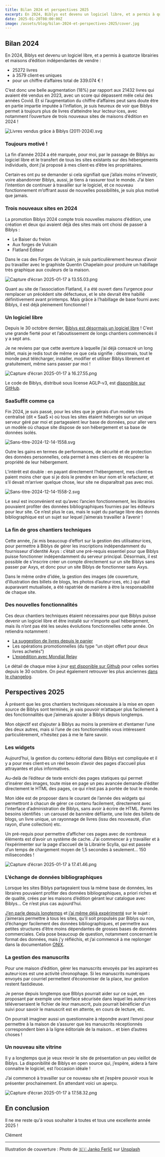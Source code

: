```yaml
---
title: Bilan 2024 et perspectives 2025
excerpt: En 2024, Biblys est devenu un logiciel libre, et a permis à quatorze librairies et maisons d’édition indépendantes de vendre 25272 livres à 3579 client·es uniques pour un chiffre d’affaires total de 339.074 € !
date: 2025-01-20T08:00:00Z
image: /assets/blog/bilan-2024-et-perspectives-2025/cover.jpg
---
```


## Bilan 2024

En 2024, Biblys est devenu un logiciel libre, et a permis à quatorze librairies et maisons d’édition indépendantes de
vendre :

- 25272 livres
- à 3579 client·es uniques
- pour un chiffre d’affaires total de 339.074 € !

C’est donc une belle augmentation (18%) par rapport aux 21432 livres qui avaient été vendus en 2023, avec un score qui
dépassent mêle celui des années Covid. Et si l’augmentation du chiffre d’affaires peut sans doute être en partie
impartie imputée à l’inflation, je suis heureux de voir que Biblys permet à toujours plus de livres d’atteindre leur
lecteur·ices, avec notamment l’ouverture de trois nouveaux sites de maisons d’édition en 2024 !

![Livres vendus grâce à Biblys (2011-2024).svg](https://prod-files-secure.s3.us-west-2.amazonaws.com/22c18de6-3d24-4aa2-916c-4fa949480534/c007be32-8754-4328-a481-e790830e23cc/Livres_vendus_grace_a_Biblys_(2011-2024).svg)

### Toujours motivé !

La fin d’année 2024 a été marquée, pour moi, par le passage de Biblys au logiciel libre et le transfert de tous les
sites existants sur des hébergements individuels, dont j’ai proposé à mes client·es d’être les propriétaires.

Certain·es ont pu se demander si cela signifiait que j’allais moins m’investir, voire abandonner Biblys, aussi, je tiens
à rassurer tout le monde. J’ai bien l’intention de continuer à travailler sur le logiciel, et ce nouveau fonctionnement
m’offrant aussi de nouvelles possibilités, je suis plus motivé que jamais.

### Trois nouveaux sites en 2024

La promotion Biblys 2024 compte trois nouvelles maisons d’édition, une création et deux qui avaient déjà des sites mais
ont choisi de passer à Biblys :

- Le Baiser du frelon
- Aux forges de Vulcain
- Flatland Éditeur

Dans le cas des Forges de Vulcain, je suis particulièrement heureux d’avoir pu travailler avec le graphiste Quentin
Chapelain pour produire un habillage très graphique aux couleurs de la maison.

![Capture d’écran 2025-01-17 à 13.55.03.png](https://prod-files-secure.s3.us-west-2.amazonaws.com/22c18de6-3d24-4aa2-916c-4fa949480534/d7ea304b-d58a-44dc-af2a-f8ed1131f6af/Capture_decran_2025-01-17_a_13.55.03.png)

Quant au site de l’association Flatland, il a été ouvert dans l’urgence pour remplacer un précédent site défectueux, et
le site devrait être habillé définitivement avant printemps. Mais grâce à l’habillage de base fourni avec Biblys, il est
déjà pleinement fonctionnel !

### Un logiciel libre

Depuis le 30 octobre
dernier, [Biblys est désormais un logiciel libre](https://blog.biblys.org/posts/biblys-est-desormais-un-logiciel-libre/) !
C’est une grande fierté pour et l’aboutissement de longs chantiers commencés il y a sept ans.

Je ne reviens par que cette aventure à laquelle j’ai déjà consacré un long billet, mais je redis tout de même ce que
cela signifie : désormais, tout le monde peut télécharger, installer, modifier et utiliser Biblys librement et
gratuitement, même sans passer par moi !

![Capture d’écran 2025-01-17 à 16.27.55.png](https://prod-files-secure.s3.us-west-2.amazonaws.com/22c18de6-3d24-4aa2-916c-4fa949480534/344756b2-09ca-48f7-8cf5-430c8f3e49a9/Capture_decran_2025-01-17_a_16.27.55.png)

Le code de Biblys, distribué sous license AGLP-v3, est [disponible sur GitHub](https://github.com/biblys/biblys).

### SaaSuffit comme ça

Fin 2024, je suis passé, pour les sites que je gérais d’un modèle très centralisé (dit « SaaS ») où tous les sites
étaient hébergés sur un unique serveur géré par moi et partageaient leur base de données, pour aller vers un modèle où
chaque site dispose de son hébergement et sa base de données isolés.

![Sans-titre-2024-12-14-1558.svg](https://prod-files-secure.s3.us-west-2.amazonaws.com/22c18de6-3d24-4aa2-916c-4fa949480534/72b4c862-77f9-4949-a330-82bb6957dafd/Sans-titre-2024-12-14-1558.svg)

Outre les gains en termes de performances, de sécurité et de protection des données personnelles, cela permet à mes
client·es de récupérer la propriété de leur hébergement.

L’intérêt est double : en payant directement l’hébergement, mes client·es paient moins cher que si je dois le prendre en
leur nom et le refacturer, et s’il devait m’arriver quelque chose, leur site ne disparaîtrait pas avec moi.

![Sans-titre-2024-12-14-1558-2.svg](https://prod-files-secure.s3.us-west-2.amazonaws.com/22c18de6-3d24-4aa2-916c-4fa949480534/1b9b8745-336d-450b-88a3-56b3ca65166b/Sans-titre-2024-12-14-1558-2.svg)

Le seul est inconvénient est qu’avec l’ancien fonctionnement, les librairies pouvaient profiter des données
bibliographiques fournies par les éditeurs pour leur site. Ce n’est plus le cas, mais le sujet du partage libre des
donnés bibliographique est un sujet sur lequel j’aimerais travailler à l’avenir !

### La fin de gros chantiers techniques

Cette année, j’ai mis beaucoup d’effort sur la gestion des utilisateur·ices, pour permettre à Biblys de gérer les
inscriptions indépendamment du fournisseur d’identité Axys : c’était une pré-requis essentiel pour que Biblys puisse
fonctionner indépendamment du serveur principal. Désormais, il est possible de s’inscrire créer un compte directement
sur un site Biblys sans passer par Axys, et donc pour un site Biblys de fonctionner sans Axys.

Dans le même ordre d’idée, la gestion des images (de couverture, d’illustration des billets de blogs, les photos
d’auteur·ices, etc.) qui était auparavant mutualisée, a été rapatriée de manière à être la responsabilité de chaque
site.

### Des nouvelles fonctionnalités

Ces deux chantiers techniques étaient nécessaires pour que Biblys puisse devenir un logiciel libre et être installé sur
n’importe quel hébergement, mais ils n’ont pas été les seules évolutions fonctionnelles cette année. On retiendra
notamment :

- [La suggestion de livres depuis le panier](https://blog.biblys.org/posts/suggerez-des-livres-a-ajouter-au-panier/)
- Les opérations promotionnelles (du type “un objet offert pour deux livres achetés”)
- [L’expédition avec Mondial Relay](https://docs.biblys.org/configurer/mondial-relay/)

Le détail de chaque mise à jour [est disponible sur Github](https://github.com/biblys/biblys/releases) pour celles
sorties depuis le 30 octobre. On peut également retrouver les plus
anciennes [dans le changelog](https://github.com/biblys/biblys/blob/dev/CHANGELOG.md).

## Perspectives 2025

À présent que les gros chantiers techniques nécessaire à la mise en open source de Biblys sont terminés, je vais pouvoir
m’attaquer plus facilement à des fonctionnalités que j’aimerais ajouter à Biblys depuis longtemps.

Mon objectif est d’ajouter à Biblys au moins la première et d’entamer l’une des deux autres, mais si l’une de ces
fonctionnalités vous intéressent particulièrement, n’hésitez pas à me le faire savoir.

### Les widgets

Aujourd’hui, la gestion du contenu éditorial dans Biblys est compliquée et il y a pour mes client·es un réel besoin
d’avoir des pages d’accueil plus attrayantes et plus informatives.

Au-delà de l’éditeur de texte enrichi des pages statiques qui permet d’insérer des images, toute mise en page un peu
avancée demande d’éditer directement le HTML des pages, ce qui n’est pas à portée de tout le monde.

Mon idée est de proposer dans le courant de l’année des widgets qui permettront à chacun de gérer ce contenu facilement,
directement avec l’interface d’administration de Biblys, sans avoir à écrire de HTML. Parmi les besoins identifiés : un
carousel de bannière défilante, une liste des billets de blogs, un livre unique, un rayonnage de livres (issu des
nouveauté, d’un rayon, d’une collection) etc.

Un pré-requis pour permettre d’afficher ces pages avec de nombreux éléments est d’avoir un système de cache. J’ai
commencer à y travailler et à l’expérimenter sur la page d’accueil de la Librairie Scylla, qui est passée d’un temps de
chargement moyen de 1,5 secondes à seulement… 150 milisecondes !

![Capture d’écran 2025-01-17 à 17.41.46.png](https://prod-files-secure.s3.us-west-2.amazonaws.com/22c18de6-3d24-4aa2-916c-4fa949480534/ba2fe84f-93d0-4dca-8adb-b47fd87cd0c8/Capture_decran_2025-01-17_a_17.41.46.png)

### L’échange de données bibliographiques

Lorsque les sites Biblys partageaient tous la même base de données, les libraires pouvaient profiter des données
bibliographiques, a priori riches et de qualité, crées par les maisons d’édition gérant leur catalogue avec Biblys… Ce
n’est plus cas aujourd’hui.

[J’en parle depuis longtemps](https://blog.biblys.org/posts/bilan-de-l-annee-2016/#:~:text=Biblys%20Data%20Server)
et [j’ai même déjà expérimenté](https://github.com/biblys/biblys-data-server) sur le sujet : j’aimerais permettre à tous
les sites, qu’il soit propulsés par Biblys ou non, d’échanger facilement des données bibliographiques, et permettre aux
petites structures d’être moins dépendantes de grosses bases de données commerciales.
Cela pose beaucoup de question, notamment concernant le format des données, mais j’y réfléchis, et j’ai commencé à me
replonger dans la documentation [ONIX](https://www.editeur.org/11/books/).

### La gestion des manuscrits

Pour une maison d’édition, gérer les manuscrits envoyés par les aspirant·es auteur·ices est une activité chronophage. Si
les manuscrits numériques envoyés par courriel permettent d’économiser de la place, leur gestion restent fastidieuse.

Je pense depuis longtemps que BIblys pourrait aider sur ce sujet, en proposant par exemple une interface sécurisée dans
lequel les auteur·ices téléverseraient le fichier de leur manuscrit, puis pourrait bénéficier d’un suivi pour savoir le
manuscrit est en attente, en cours de lecture, etc.

On pourrait imaginer aussi un questionnaire à répondre avant l’envoi pour permettre à la maison de s’assurer que les
manuscrits réceptionnés correspondent bien à la ligne éditoriale de la maison… et bien d’autres choses !

### Un nouveau site vitrine

Il y a longtemps que je veux revoir le site de présentation un peu vieillot de Biblys. La disponibilité de Biblys en
open source qui, j’espère, aidera à faire connaitre le logiciel, est l’occasion idéale !

J’ai commencé à travailler sur ce nouveau site et j’espère pouvoir vous le présenter prochainement. En attendant voici
un aperçu.

![Capture d’écran 2025-01-17 à 17.58.32.png](https://prod-files-secure.s3.us-west-2.amazonaws.com/22c18de6-3d24-4aa2-916c-4fa949480534/76e5a6f6-3095-4bd8-8656-f44592b259c1/Capture_decran_2025-01-17_a_17.58.32.png)

## En conclusion

Il ne me reste qu'à vous souhaiter à toutes et tous une excellente année 2025 !

Clément

---
Illustration de couverture : 
Photo de <a href="https://unsplash.com/fr/@itfeelslikefilm?utm_content=creditCopyText&utm_medium=referral&utm_source=unsplash">🇸🇮 Janko Ferlič</a> sur <a href="https://unsplash.com/fr/photos/photo-de-bibliotheque-avec-lumieres-allumees-sfL_QOnmy00?utm_content=creditCopyText&utm_medium=referral&utm_source=unsplash">Unsplash</a>
      

